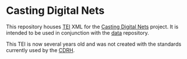 # Casting Digital Nets

This repository houses [TEI](http://www.tei-c.org/index.xml) XML for the [Casting Digital Nets](http://castingnets.unl.edu/) project.  It is intended to be used in conjunction with the [data](https://github.com/CDRH/data) repository.

This TEI is now several years old and was not created with the standards currently used by the [CDRH](http://cdrh.unl.edu/).